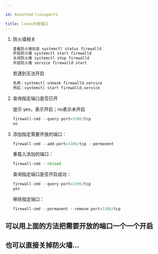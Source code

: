 ```yaml
---

id: Assorted-linuxport1

title: linux开放端口
---
```


1. 防火墙相关

   ```python
   查看防火墙状态 systemctl status firewalld
   开启防火墙 systemctl start firewalld  
   关闭防火墙 systemctl stop firewalld
   开启防火墙 service firewalld start 
   ```

   若遇到无法开启

   ```python
   先用：systemctl unmask firewalld.service 
   然后：systemctl start firewalld.service
   ```

   

2. 查询指定端口是否已开

   提示 yes，表示开启；no表示未开启

   ```python
   firewall-cmd --query-port=3306/tcp
   no
   ```

3. 添加指定需要开放的端口：

   ```python
   firewall-cmd --add-port=3306/tcp --permanent
   ```

   重载入添加的端口：

   ```python
   firewall-cmd --reload
   ```

   查询指定端口是否开启成功：

   ```python
   firewall-cmd --query-port=3306/tcp
   yes
   ```

   移除指定端口：
   
   ```python
   firewall-cmd --permanent --remove-port=3306/tcp
   ```

## 可以用上面的方法把需要开放的端口一个一个开启

## 也可以直接关掉防火墙...


